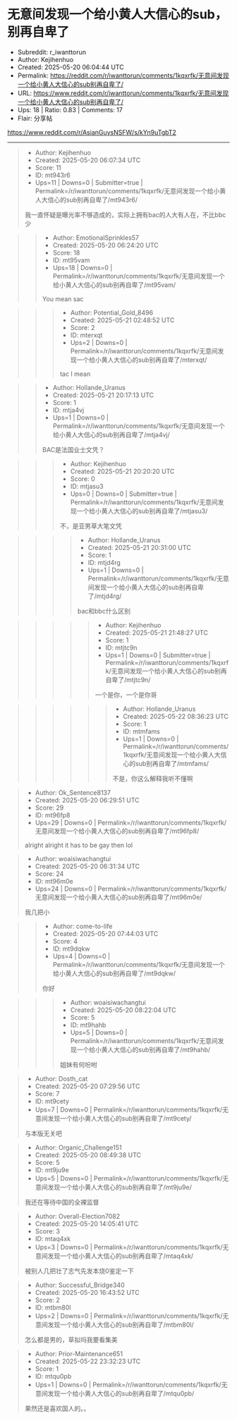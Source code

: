 # 无意间发现一个给小黄人大信心的sub，别再自卑了

- Subreddit: r_iwanttorun
- Author: Kejihenhuo
- Created: 2025-05-20 06:04:44 UTC
- Permalink: https://reddit.com/r/iwanttorun/comments/1kqxrfk/无意间发现一个给小黄人大信心的sub别再自卑了/
- URL: https://www.reddit.com/r/iwanttorun/comments/1kqxrfk/无意间发现一个给小黄人大信心的sub别再自卑了/
- Ups: 18 | Ratio: 0.83 | Comments: 17
- Flair: 分享帖


<https://www.reddit.com/r/AsianGuysNSFW/s/kYn9uTgbT2>


---

> - Author: Kejihenhuo
> - Created: 2025-05-20 06:07:34 UTC
> - Score: 11
> - ID: mt943r6
> - Ups=11 | Downs=0 | Submitter=true | Permalink=/r/iwanttorun/comments/1kqxrfk/无意间发现一个给小黄人大信心的sub别再自卑了/mt943r6/
>
> 我一直怀疑是曝光率不够造成的，实际上拥有bac的人大有人在，不比bbc少

>> - Author: EmotionalSprinkles57
>> - Created: 2025-05-20 06:24:20 UTC
>> - Score: 18
>> - ID: mt95vam
>> - Ups=18 | Downs=0 | Permalink=/r/iwanttorun/comments/1kqxrfk/无意间发现一个给小黄人大信心的sub别再自卑了/mt95vam/
>>
>> You mean sac

>>> - Author: Potential_Gold_8496
>>> - Created: 2025-05-21 02:48:52 UTC
>>> - Score: 2
>>> - ID: mterxqt
>>> - Ups=2 | Downs=0 | Permalink=/r/iwanttorun/comments/1kqxrfk/无意间发现一个给小黄人大信心的sub别再自卑了/mterxqt/
>>>
>>> tac I mean

>> - Author: Hollande_Uranus
>> - Created: 2025-05-21 20:17:13 UTC
>> - Score: 1
>> - ID: mtja4vj
>> - Ups=1 | Downs=0 | Permalink=/r/iwanttorun/comments/1kqxrfk/无意间发现一个给小黄人大信心的sub别再自卑了/mtja4vj/
>>
>> BAC是法国业士文凭？

>>> - Author: Kejihenhuo
>>> - Created: 2025-05-21 20:20:20 UTC
>>> - Score: 0
>>> - ID: mtjasu3
>>> - Ups=0 | Downs=0 | Submitter=true | Permalink=/r/iwanttorun/comments/1kqxrfk/无意间发现一个给小黄人大信心的sub别再自卑了/mtjasu3/
>>>
>>> 不，是亚男草大笔文凭

>>>> - Author: Hollande_Uranus
>>>> - Created: 2025-05-21 20:31:00 UTC
>>>> - Score: 1
>>>> - ID: mtjd4rg
>>>> - Ups=1 | Downs=0 | Permalink=/r/iwanttorun/comments/1kqxrfk/无意间发现一个给小黄人大信心的sub别再自卑了/mtjd4rg/
>>>>
>>>> bac和bbc什么区别

>>>>> - Author: Kejihenhuo
>>>>> - Created: 2025-05-21 21:48:27 UTC
>>>>> - Score: 1
>>>>> - ID: mtjtc9n
>>>>> - Ups=1 | Downs=0 | Submitter=true | Permalink=/r/iwanttorun/comments/1kqxrfk/无意间发现一个给小黄人大信心的sub别再自卑了/mtjtc9n/
>>>>>
>>>>> 一个是你，一个是你哥

>>>>>> - Author: Hollande_Uranus
>>>>>> - Created: 2025-05-22 08:36:23 UTC
>>>>>> - Score: 1
>>>>>> - ID: mtmfams
>>>>>> - Ups=1 | Downs=0 | Permalink=/r/iwanttorun/comments/1kqxrfk/无意间发现一个给小黄人大信心的sub别再自卑了/mtmfams/
>>>>>>
>>>>>> 不是，你这么解释我听不懂啊

> - Author: Ok_Sentence8137
> - Created: 2025-05-20 06:29:51 UTC
> - Score: 29
> - ID: mt96fp8
> - Ups=29 | Downs=0 | Permalink=/r/iwanttorun/comments/1kqxrfk/无意间发现一个给小黄人大信心的sub别再自卑了/mt96fp8/
>
> alright alright it has to be gay then lol

> - Author: woaisiwachangtui
> - Created: 2025-05-20 06:31:34 UTC
> - Score: 24
> - ID: mt96m0e
> - Ups=24 | Downs=0 | Permalink=/r/iwanttorun/comments/1kqxrfk/无意间发现一个给小黄人大信心的sub别再自卑了/mt96m0e/
>
> 我几把小

>> - Author: come-to-life
>> - Created: 2025-05-20 07:44:03 UTC
>> - Score: 4
>> - ID: mt9dqkw
>> - Ups=4 | Downs=0 | Permalink=/r/iwanttorun/comments/1kqxrfk/无意间发现一个给小黄人大信心的sub别再自卑了/mt9dqkw/
>>
>> 你好

>>> - Author: woaisiwachangtui
>>> - Created: 2025-05-20 08:22:04 UTC
>>> - Score: 5
>>> - ID: mt9hahb
>>> - Ups=5 | Downs=0 | Permalink=/r/iwanttorun/comments/1kqxrfk/无意间发现一个给小黄人大信心的sub别再自卑了/mt9hahb/
>>>
>>> 姐妹有何吩咐

> - Author: Dosth_cat
> - Created: 2025-05-20 07:29:56 UTC
> - Score: 7
> - ID: mt9cety
> - Ups=7 | Downs=0 | Permalink=/r/iwanttorun/comments/1kqxrfk/无意间发现一个给小黄人大信心的sub别再自卑了/mt9cety/
>
> 与本版无关吧

> - Author: Organic_Challenge151
> - Created: 2025-05-20 08:49:38 UTC
> - Score: 5
> - ID: mt9ju9e
> - Ups=5 | Downs=0 | Permalink=/r/iwanttorun/comments/1kqxrfk/无意间发现一个给小黄人大信心的sub别再自卑了/mt9ju9e/
>
> 我还在等待中国的全裸监督

> - Author: Overall-Election7082
> - Created: 2025-05-20 14:05:41 UTC
> - Score: 3
> - ID: mtaq4xk
> - Ups=3 | Downs=0 | Permalink=/r/iwanttorun/comments/1kqxrfk/无意间发现一个给小黄人大信心的sub别再自卑了/mtaq4xk/
>
> 被别人几把壮了志气先发本烧0鉴定一下

> - Author: Successful_Bridge340
> - Created: 2025-05-20 16:43:52 UTC
> - Score: 2
> - ID: mtbm80l
> - Ups=2 | Downs=0 | Permalink=/r/iwanttorun/comments/1kqxrfk/无意间发现一个给小黄人大信心的sub别再自卑了/mtbm80l/
>
> 怎么都是男的，草拟吗我要看集美

> - Author: Prior-Maintenance651
> - Created: 2025-05-22 23:32:23 UTC
> - Score: 1
> - ID: mtqu0pb
> - Ups=1 | Downs=0 | Permalink=/r/iwanttorun/comments/1kqxrfk/无意间发现一个给小黄人大信心的sub别再自卑了/mtqu0pb/
>
> 果然还是喜欢国人的。。
